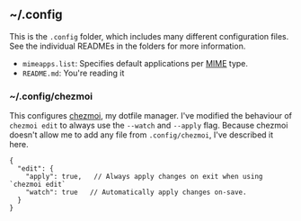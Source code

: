 ## ~/.config

This is the `.config` folder, which includes many different configuration files.
See the individual READMEs in the folders for more information.

- `mimeapps.list`: Specifies default applications per [MIME](<https://wiki.archlinux.org/title/XDG_MIME_Applications>) type.
- `README.md`: You're reading it

### ~/.config/chezmoi

This configures [chezmoi](<https://www.chezmoi.io/>), my dotfile manager.
I've modified the behaviour of `chezmoi edit` to always use the `--watch` and `--apply` flag.
Because chezmoi doesn't allow me to add any file from `.config/chezmoi`, I've described it here.

```jsonc
{
  "edit": {
    "apply": true,   // Always apply changes on exit when using `chezmoi edit`
    "watch": true   // Automatically apply changes on-save.
  }
}
```

